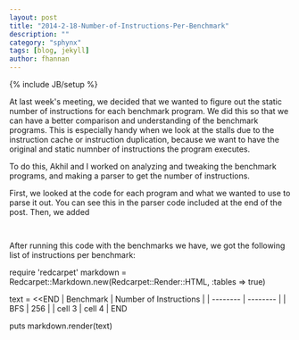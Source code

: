 ```yaml
---
layout: post
title: "2014-2-18-Number-of-Instructions-Per-Benchmark"
description: ""
category: "sphynx"
tags: [blog, jekyll]
author: fhannan
---
```

{% include JB/setup %}

At last week's meeting, we decided that we wanted to figure out the static number of instructions for each benchmark program. We did this so that we can have a better comparison and understanding of the benchmark programs. This is especially handy when we look at the stalls due to the instruction cache or instruction duplication, because we want to have the original and static numnber of instructions the program executes.

To do this, Akhil and I worked on analyzing and tweaking the benchmark programs, and making a parser to get the number of instructions.
                                                                     
                                                                     
First, we looked at the code for each program and what we wanted to use to parse it out. You can see this in the parser code included at the end of the post. Then, we added 

```cpp
 
```


After running this code with the benchmarks we have, we got the following list of instructions per benchmark:

require 'redcarpet'
markdown = Redcarpet::Markdown.new(Redcarpet::Render::HTML, :tables => true)

text = <<END
| Benchmark | Number of Instructions |
| -------- | -------- |
| BFS    | 256   |
| cell 3   | cell 4   |
END

puts markdown.render(text)
